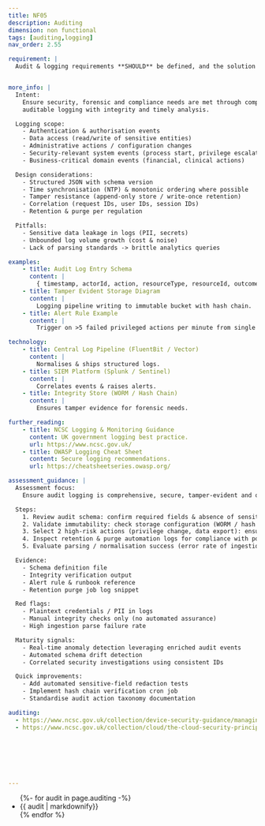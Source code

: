 ```yaml
---
title: NF05
description: Auditing
dimension: non functional
tags: [auditing,logging]
nav_order: 2.55

requirement: |
  Audit & logging requirements **SHOULD** be defined, and the solution can support them. NCSC Logging and Protective Monitoring NCSC Principle 13: Audit information and alerting for customers


more_info: |
  Intent:
    Ensure security, forensic and compliance needs are met through comprehensive
    auditable logging with integrity and timely analysis.

  Logging scope:
    - Authentication & authorisation events
    - Data access (read/write of sensitive entities)
    - Administrative actions / configuration changes
    - Security-relevant system events (process start, privilege escalation)
    - Business-critical domain events (financial, clinical actions)

  Design considerations:
    - Structured JSON with schema version
    - Time synchronisation (NTP) & monotonic ordering where possible
    - Tamper resistance (append-only store / write-once retention)
    - Correlation (request IDs, user IDs, session IDs)
    - Retention & purge per regulation

  Pitfalls:
    - Sensitive data leakage in logs (PII, secrets)
    - Unbounded log volume growth (cost & noise)
    - Lack of parsing standards -> brittle analytics queries

examples: 
    - title: Audit Log Entry Schema
      content: |
        { timestamp, actorId, action, resourceType, resourceId, outcome, traceId }
    - title: Tamper Evident Storage Diagram
      content: |
        Logging pipeline writing to immutable bucket with hash chain.
    - title: Alert Rule Example
      content: |
        Trigger on >5 failed privileged actions per minute from single source.

technology:
    - title: Central Log Pipeline (FluentBit / Vector)
      content: |
        Normalises & ships structured logs.
    - title: SIEM Platform (Splunk / Sentinel)
      content: |
        Correlates events & raises alerts.
    - title: Integrity Store (WORM / Hash Chain)
      content: |
        Ensures tamper evidence for forensic needs.

further_reading:
    - title: NCSC Logging & Monitoring Guidance
      content: UK government logging best practice.
      url: https://www.ncsc.gov.uk/
    - title: OWASP Logging Cheat Sheet
      content: Secure logging recommendations.
      url: https://cheatsheetseries.owasp.org/

assessment_guidance: |
  Assessment focus:
    Ensure audit logging is comprehensive, secure, tamper-evident and operationally actionable.

  Steps:
    1. Review audit schema: confirm required fields & absence of sensitive data (sample 100 log lines automated scan).
    2. Validate immutability: check storage configuration (WORM / hash chaining) & recent integrity verification report.
    3. Select 2 high-risk actions (privilege change, data export): ensure alerts & runbooks exist, test their trigger conditions.
    4. Inspect retention & purge automation logs for compliance with policy.
    5. Evaluate parsing / normalisation success (error rate of ingestion pipeline, field population completeness).

  Evidence:
    - Schema definition file
    - Integrity verification output
    - Alert rule & runbook reference
    - Retention purge job log snippet

  Red flags:
    - Plaintext credentials / PII in logs
    - Manual integrity checks only (no automated assurance)
    - High ingestion parse failure rate

  Maturity signals:
    - Real-time anomaly detection leveraging enriched audit events
    - Automated schema drift detection
    - Correlated security investigations using consistent IDs

  Quick improvements:
    - Add automated sensitive-field redaction tests
    - Implement hash chain verification cron job
    - Standardise audit action taxonomy documentation

auditing:
  - https://www.ncsc.gov.uk/collection/device-security-guidance/managing-deployed-devices/logging-and-protective-monitoring 
  - https://www.ncsc.gov.uk/collection/cloud/the-cloud-security-principles/principle-13-audit-information-and-alerting-for-customers 







---
```

<ul>
{%- for audit in page.auditing  -%}
<li>
{{ audit  | markdownify}}
</li>
{% endfor %}
<ul>
